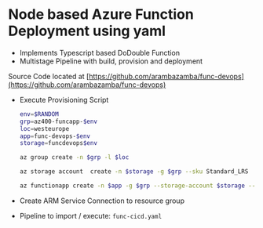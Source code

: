 # Node based Azure Function Deployment using yaml

- Implements Typescript based DoDouble Function
- Multistage Pipeline with build, provision and deployment

Source Code located at [https://github.com/arambazamba/func-devops](https://github.com/arambazamba/func-devops)

- Execute Provisioning Script

    ```bash
    env=$RANDOM
    grp=az400-funcapp-$env
    loc=westeurope
    app=func-devops-$env
    storage=funcdevops$env

    az group create -n $grp -l $loc

    az storage account  create -n $storage -g $grp --sku Standard_LRS

    az functionapp create -n $app -g $grp --storage-account $storage --consumption-plan-location $loc --runtime node --runtime-version 14 --functions-version 4
    ```

- Create ARM Service Connection to resource group

- Pipeline to import / execute: `func-cicd.yaml`